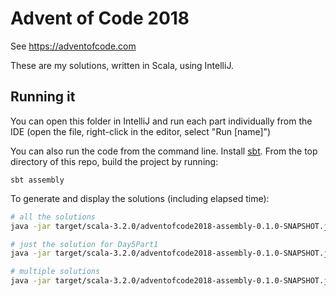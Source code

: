 
# Advent of Code 2018

See https://adventofcode.com

These are my solutions, written in Scala, using IntelliJ.

## Running it

You can open this folder in IntelliJ and run each part individually
from the IDE (open the file, right-click in the editor, select "Run
[name]")

You can also run the code from the command line. Install
[sbt](https://www.scala-sbt.org). From the top directory of this repo,
build the project by running:

```
sbt assembly
```

To generate and display the solutions (including elapsed time):

```sh
# all the solutions
java -jar target/scala-3.2.0/adventofcode2018-assembly-0.1.0-SNAPSHOT.jar

# just the solution for Day5Part1
java -jar target/scala-3.2.0/adventofcode2018-assembly-0.1.0-SNAPSHOT.jar Day5Part1

# multiple solutions
java -jar target/scala-3.2.0/adventofcode2018-assembly-0.1.0-SNAPSHOT.jar Day5Part1 Day5Part2
```
